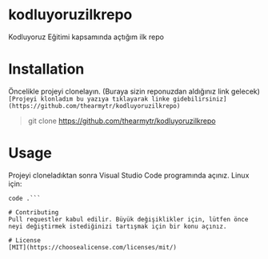 # kodluyoruzilkrepo
Kodluyoruz Eğitimi kapsamında açtığım ilk repo

# Installation
Öncelikle projeyi clonelayın. (Buraya sizin reponuzdan aldığınız link gelecek)
```[Projeyi klonladım bu yazıya tıklayarak linke gidebilirsiniz](https://github.com/thearmytr/kodluyoruzilkrepo)```

>git clone https://github.com/thearmytr/kodluyoruzilkrepo

# Usage
Projeyi cloneladıktan sonra Visual Studio Code programında açınız.
Linux için:

```cd kodluyoruzilkrepo
code .```

# Contributing
Pull requestler kabul edilir. Büyük değişiklikler için, lütfen önce neyi değiştirmek istediğinizi tartışmak için bir konu açınız.

# License
[MIT](https://choosealicense.com/licenses/mit/)
